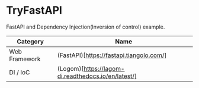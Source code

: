 # TryFastAPI

FastAPI and Dependency Injection(Inversion of control) example.

| Category | Name |
| --- | ---- |
| Web Framework | (FastAPI)[https://fastapi.tiangolo.com/] |
| DI / IoC | (Logom)[https://lagom-di.readthedocs.io/en/latest/] |
